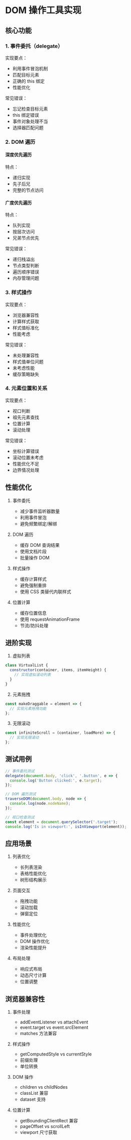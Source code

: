 # DOM 操作工具实现

## 核心功能

### 1. 事件委托（delegate）

实现要点：
- 利用事件冒泡机制
- 匹配目标元素
- 正确的 this 绑定
- 性能优化

常见错误：
- 忘记检查目标元素
- this 绑定错误
- 事件对象处理不当
- 选择器匹配问题

### 2. DOM 遍历

#### 深度优先遍历
特点：
- 递归实现
- 先子后兄
- 完整的节点访问

#### 广度优先遍历
特点：
- 队列实现
- 按层次访问
- 兄弟节点优先

常见错误：
- 递归栈溢出
- 节点类型判断
- 遍历顺序错误
- 内存管理问题

### 3. 样式操作

实现要点：
- 浏览器兼容性
- 计算样式获取
- 样式值标准化
- 性能考虑

常见错误：
- 未处理兼容性
- 样式值单位问题
- 未考虑性能
- 缓存策略缺失

### 4. 元素位置和关系

实现要点：
- 视口判断
- 祖先元素查找
- 位置计算
- 滚动处理

常见错误：
- 坐标计算错误
- 滚动位置未考虑
- 性能优化不足
- 边界情况处理

## 性能优化

1. 事件委托
   - 减少事件监听器数量
   - 利用事件冒泡
   - 避免频繁绑定/解绑

2. DOM 遍历
   - 缓存 DOM 查询结果
   - 使用文档片段
   - 批量操作 DOM

3. 样式操作
   - 缓存计算样式
   - 避免强制重排
   - 使用 CSS 类替代内联样式

4. 位置计算
   - 缓存位置信息
   - 使用 requestAnimationFrame
   - 节流/防抖处理

## 进阶实现

1. 虚拟列表
```javascript
class VirtualList {
  constructor(container, items, itemHeight) {
    // 实现虚拟滚动列表
  }
}
```

2. 元素拖拽
```javascript
const makeDraggable = element => {
  // 实现元素拖拽功能
};
```

3. 无限滚动
```javascript
const infiniteScroll = (container, loadMore) => {
  // 实现无限滚动
};
```

## 测试用例

```javascript
// 事件委托测试
delegate(document.body, 'click', '.button', e => {
  console.log('Button clicked:', e.target);
});

// DOM 遍历测试
traverseDOM(document.body, node => {
  console.log(node.nodeName);
});

// 视口检查测试
const element = document.querySelector('.target');
console.log('Is in viewport:', isInViewport(element));
```

## 应用场景

1. 列表优化
   - 长列表渲染
   - 表格性能优化
   - 树形结构展示

2. 页面交互
   - 拖拽功能
   - 滚动加载
   - 弹窗定位

3. 性能优化
   - 事件处理优化
   - DOM 操作优化
   - 渲染性能提升

4. 布局处理
   - 响应式布局
   - 动态尺寸计算
   - 位置调整

## 浏览器兼容性

1. 事件处理
   - addEventListener vs attachEvent
   - event.target vs event.srcElement
   - matches 方法兼容

2. 样式操作
   - getComputedStyle vs currentStyle
   - 前缀处理
   - 单位转换

3. DOM 操作
   - children vs childNodes
   - classList 兼容
   - dataset 支持

4. 位置计算
   - getBoundingClientRect 兼容
   - pageOffset vs scrollLeft
   - viewport 尺寸获取
